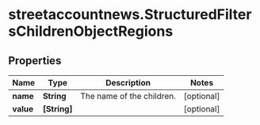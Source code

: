 # streetaccountnews.StructuredFiltersChildrenObjectRegions

## Properties

Name | Type | Description | Notes
------------ | ------------- | ------------- | -------------
**name** | **String** | The name of the children. | [optional] 
**value** | **[String]** |  | [optional] 


